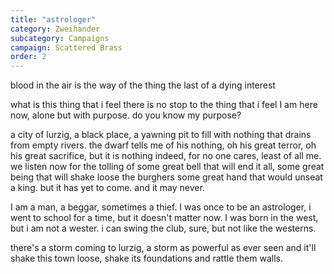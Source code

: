 ```yaml
--- 
title: "astrologer"
category: Zweihander
subcategory: Campaigns
campaign: Scattered Brass
order: 2
---
```


blood in the air is the way of the thing
the last of a dying interest

what is  this thing that i feel there is no stop to the thing that i feel
I am here now, alone but with purpose. do you know my purpose?

a city of lurzig, a black place, a yawning pit to fill with nothing that drains from empty rivers.
the dwarf tells me of his nothing, oh his great terror, oh his great sacrifice, but it is nothing indeed, for no one cares, least of all me.   
we listen now for the tolling of some great bell that will end it all, some great being that will shake loose the burghers
some great hand that would unseat a king. but it has yet to come. and it may never.

I am a man, a beggar, sometimes a thief. I was once to be an astrologer, i went to school for a time, but it doesn't matter now.
I was born in the west, but i am not a wester. i can swing the club, sure, but not like the westerns.

there's a storm coming to lurzig, a storm as powerful as ever seen and it'll shake this town loose, shake its foundations and rattle them walls.
